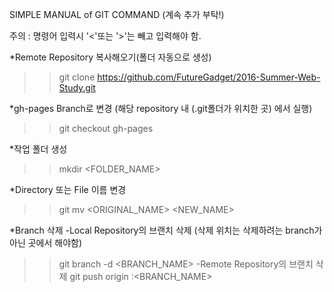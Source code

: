 SIMPLE MANUAL of GIT COMMAND (계속 추가 부탁!)

주의 : 명령어 입력시 '<'또는 '>'는 빼고 입력해야 함.

*Remote Repository 복사해오기(폴더 자동으로 생성)
>>git clone https://github.com/FutureGadget/2016-Summer-Web-Study.git

*gh-pages Branch로 변경 (해당 repository 내 (.git폴더가 위치한 곳) 에서 실행)
>>git checkout gh-pages

*작업 폴더 생성
>>mkdir <FOLDER_NAME>

*Directory 또는 File 이름 변경
>>git mv <ORIGINAL_NAME> <NEW_NAME>

*Branch 삭제
 -Local Repository의 브랜치 삭제 (삭제 위치는 삭제하려는 branch가 아닌 곳에서 해야함)
  >>git branch -d <BRANCH_NAME>
 -Remote Repository의 브랜치 삭제
  >>git push origin :<BRANCH_NAME>
